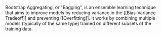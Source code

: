 Bootstrap Aggregating, or "Bagging", is an ensemble learning technique that aims to improve models by reducing variance in the [[Bias-Variance Tradeoff]] and preventing [[Overfitting]]. It works by combining multiple models (typically of the same type) trained on different subsets of the training data.